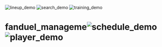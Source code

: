 ![lineup_demo](https://user-images.githubusercontent.com/19353279/117238278-2e92de00-adf2-11eb-8e7a-874ca1c80e0c.gif)
![search_demo](https://user-images.githubusercontent.com/19353279/117238292-36528280-adf2-11eb-98d3-c0143dcae39d.gif)
![training_demo](https://user-images.githubusercontent.com/19353279/117238150-02775d00-adf2-11eb-98e3-554b8ce0f3ad.gif)
# fanduel_manageme![schedule_demo](https://user-images.githubusercontent.com/19353279/117238326-466a6200-adf2-11eb-8c27-b5505a6a861d.gif)![player_demo](https://user-images.githubusercontent.com/19353279/117238342-4e2a0680-adf2-11eb-9cba-424650e00cf8.gif)
